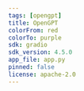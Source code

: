 ```yaml
---
tags: [opengpt]
title: OpenGPT
colorFrom: red
colorTo: purple
sdk: gradio
sdk_version: 4.5.0
app_file: app.py
pinned: false
license: apache-2.0
---
```

